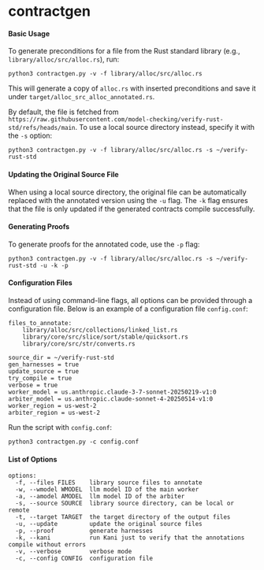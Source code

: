 # contractgen

#### Basic Usage

To generate preconditions for a file from the Rust standard library (e.g., `library/alloc/src/alloc.rs`), run:

`python3 contractgen.py -v -f library/alloc/src/alloc.rs`

This will generate a copy of `alloc.rs` with inserted preconditions and save it under `target/alloc_src_alloc_annotated.rs`.

By default, the file is fetched from `https://raw.githubusercontent.com/model-checking/verify-rust-std/refs/heads/main`. To use a local source directory instead, specify it with the `-s` option:

`python3 contractgen.py -v -f library/alloc/src/alloc.rs -s ~/verify-rust-std`

#### Updating the Original Source File

When using a local source directory, the original file can be automatically replaced with the annotated version using the `-u` flag. The `-k` flag ensures that the file is only updated if the generated contracts compile successfully.

#### Generating Proofs

To generate proofs for the annotated code, use the `-p` flag:

`python3 contractgen.py -v -f library/alloc/src/alloc.rs -s ~/verify-rust-std -u -k -p`

#### Configuration Files

Instead of using command-line flags, all options can be provided through a configuration file. Below is an example of a configuration file `config.conf`:
```
files_to_annotate:
    library/alloc/src/collections/linked_list.rs
    library/core/src/slice/sort/stable/quicksort.rs
    library/core/src/str/converts.rs

source_dir = ~/verify-rust-std
gen_harnesses = true
update_source = true
try_compile = true
verbose = true
worker_model = us.anthropic.claude-3-7-sonnet-20250219-v1:0
arbiter_model = us.anthropic.claude-sonnet-4-20250514-v1:0
worker_region = us-west-2
arbiter_region = us-west-2
```

Run the script with `config.conf`:

`python3 contractgen.py -c config.conf`

#### List of Options

```
options:
  -f, --files FILES    library source files to annotate
  -w, --wmodel WMODEL  llm model ID of the main worker
  -a, --amodel AMODEL  llm model ID of the arbiter
  -s, --source SOURCE  library source directory, can be local or remote
  -t, --target TARGET  the target directory of the output files
  -u, --update         update the original source files
  -p, --proof          generate harnesses
  -k, --kani           run Kani just to verify that the annotations compile without errors
  -v, --verbose        verbose mode
  -c, --config CONFIG  configuration file
```